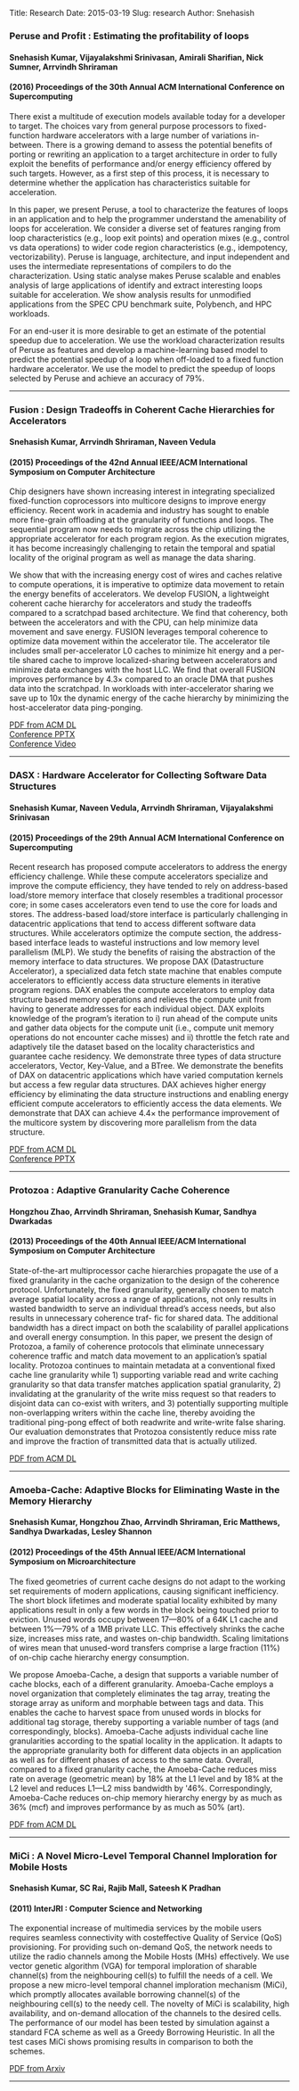 Title: Research 
Date: 2015-03-19
Slug: research 
Author: Snehasish


### Peruse and Profit : Estimating the profitability of loops 
#### Snehasish Kumar, Vijayalakshmi Srinivasan, Amirali Sharifian, Nick Sumner, Arrvindh Shriraman
#### (2016) Proceedings of the 30th Annual ACM International Conference on Supercomputing  

There exist a multitude of execution models available today for a developer to target. The choices vary from general purpose processors to fixed-function hardware accelerators with a large number of variations in-between. There is a growing demand to assess the potential benefits of porting or rewriting an application to a target architecture in order to  fully exploit the benefits of performance and/or energy efficiency offered by such targets. However, as a first step of this process, it is necessary to determine whether the application has characteristics suitable for acceleration.

In this paper, we present Peruse, a tool to characterize the features of loops in an application and to help the programmer understand the amenability of loops for acceleration. We consider a diverse set of features ranging from loop characteristics (e.g., loop exit points) and operation mixes (e.g., control vs data operations) to wider code region characteristics (e.g., idempotency, vectorizability). Peruse is language, architecture, and input independent and uses the intermediate representations of compilers to do the characterization. Using static analyse makes Peruse scalable and enables analysis of large applications of identify and extract interesting loops suitable for acceleration. We show analysis results for unmodified applications from the SPEC CPU benchmark suite, Polybench, and HPC workloads.

For an end-user it is more desirable to get an estimate of the potential speedup due to acceleration. We use the workload characterization results of Peruse as features and develop a machine-learning based model to predict the potential speedup of a loop when off-loaded to a fixed function hardware accelerator. We use the model to predict the speedup of loops selected by Peruse and achieve an accuracy of 79%.

---

### Fusion : Design Tradeoffs in Coherent Cache Hierarchies for Accelerators 
#### Snehasish Kumar, Arrvindh Shriraman, Naveen Vedula
#### (2015) Proceedings of the 42nd Annual IEEE/ACM International Symposium on Computer Architecture 

Chip designers have shown increasing interest in integrating specialized fixed-function coprocessors into multicore designs to improve energy efficiency. Recent work in academia and industry has sought to enable more fine-grain offloading at the granularity of functions and loops. The sequential program now needs to migrate across the chip utilizing the appropriate accelerator for each program region. As the execution migrates, it has become increasingly challenging to retain the temporal and spatial locality of the original program as well as manage the data sharing.

We show that with the increasing energy cost of wires and caches relative to compute operations, it is imperative to optimize data movement to retain the energy benefits of accelerators. We develop FUSION, a lightweight coherent cache hierarchy for accelerators and study the tradeoffs compared to a scratchpad based architecture. We find that coherency, both between the accelerators and with the CPU, can help minimize data movement and save energy. FUSION leverages temporal coherence to optimize data movement within the accelerator tile. The accelerator tile includes small per-accelerator L0 caches to minimize hit energy and a per-tile shared cache to improve localized-sharing between accelerators and minimize data exchanges with the host LLC. We find that overall FUSION improves performance by 4.3× compared to an oracle DMA that pushes data into the scratchpad. In workloads with inter-accelerator sharing we save up to 10x the dynamic energy of the cache hierarchy by minimizing the host-accelerator data ping-ponging.

[PDF from ACM DL](http://dl.acm.org/citation.cfm?id=2750421)  
[Conference PPTX]({filename}/docs/ISCA15_Kumar_Fusion.pptx)  
[Conference Video](https://youtu.be/TIUQ2FlDVPQ)  

---

### DASX : Hardware Accelerator for Collecting Software Data Structures 
#### Snehasish Kumar, Naveen Vedula, Arrvindh Shriraman, Vijayalakshmi Srinivasan
#### (2015) Proceedings of the 29th Annual ACM International Conference on Supercomputing

Recent research has proposed compute accelerators to
address the energy efficiency challenge. While these compute accelerators
specialize and improve the compute efficiency, they have
tended to rely on address-based load/store memory interface that closely
resembles a traditional processor core; in some cases accelerators
even tend to use the core for loads and stores. The address-based
load/store interface is particularly challenging in datacentric applications
that tend to access different software data structures. While
accelerators optimize the compute section, the address-based interface
leads to wasteful instructions and low memory level parallelism
(MLP). We study the benefits of raising the abstraction of the memory
interface to data structures.
We propose DAX (Datastructure Accelerator), a specialized data
fetch state machine that enables compute accelerators to efficiently
access data structure elements in iterative program regions. DAX enables
the compute accelerators to employ data structure based memory
operations and relieves the compute unit from having to generate
addresses for each individual object. DAX exploits knowledge of the
program’s iteration to i) run ahead of the compute units and gather
data objects for the compute unit (i.e., compute unit memory operations
do not encounter cache misses) and ii) throttle the fetch rate
and adaptively tile the dataset based on the locality characteristics
and guarantee cache residency. We demonstrate three types of data
structure accelerators, Vector, Key-Value, and a BTree. We demonstrate
the benefits of DAX on datacentric applications which have
varied computation kernels but access a few regular data structures.
DAX achieves higher energy efficiency by eliminating the data structure
instructions and enabling energy efficient compute accelerators
to efficiently access the data elements. We demonstrate that DAX can
achieve 4.4× the performance improvement of the multicore system
by discovering more parallelism from the data structure.

[PDF from ACM DL](http://dl.acm.org/citation.cfm?id=2751231)  
[Conference PPTX]({filename}/docs/ICS15_Kumar_DASX.pptx)  

---

### Protozoa : Adaptive Granularity Cache Coherence 
#### Hongzhou Zhao, Arrvindh Shriraman, Snehasish Kumar, Sandhya Dwarkadas
#### (2013) Proceedings of the 40th Annual IEEE/ACM International Symposium on Computer Architecture 

State-of-the-art multiprocessor cache hierarchies propagate the use
of a fixed granularity in the cache organization to the design of the
coherence protocol. Unfortunately, the fixed granularity, generally
chosen to match average spatial locality across a range of applications,
not only results in wasted bandwidth to serve an individual
thread’s access needs, but also results in unnecessary coherence traf-
fic for shared data. The additional bandwidth has a direct impact on
both the scalability of parallel applications and overall energy consumption.
In this paper, we present the design of Protozoa, a family of coherence
protocols that eliminate unnecessary coherence traffic and
match data movement to an application’s spatial locality. Protozoa
continues to maintain metadata at a conventional fixed cache
line granularity while 1) supporting variable read and write caching
granularity so that data transfer matches application spatial granularity,
2) invalidating at the granularity of the write miss request so
that readers to disjoint data can co-exist with writers, and 3) potentially
supporting multiple non-overlapping writers within the cache
line, thereby avoiding the traditional ping-pong effect of both readwrite
and write-write false sharing. Our evaluation demonstrates that
Protozoa consistently reduce miss rate and improve the fraction of
transmitted data that is actually utilized.

[PDF from ACM DL](http://dl.acm.org/citation.cfm?id=2485969)  

---

### Amoeba-Cache: Adaptive Blocks for Eliminating Waste in the Memory Hierarchy
#### Snehasish Kumar, Hongzhou Zhao, Arrvindh Shriraman, Eric Matthews, Sandhya Dwarkadas, Lesley Shannon
#### (2012) Proceedings of the 45th Annual IEEE/ACM International Symposium on Microarchitecture 

The fixed geometries of current cache designs do not adapt to the
working set requirements of modern applications, causing significant
inefficiency. The short block lifetimes and moderate spatial locality
exhibited by many applications result in only a few words in the
block being touched prior to eviction. Unused words occupy between
17—80% of a 64K L1 cache and between 1%—79% of a 1MB private
LLC. This effectively shrinks the cache size, increases miss rate, and
wastes on-chip bandwidth. Scaling limitations of wires mean that
unused-word transfers comprise a large fraction (11%) of on-chip
cache hierarchy energy consumption.

We propose Amoeba-Cache, a design that supports a variable number
of cache blocks, each of a different granularity. Amoeba-Cache
employs a novel organization that completely eliminates the tag array,
treating the storage array as uniform and morphable between tags
and data. This enables the cache to harvest space from unused words
in blocks for additional tag storage, thereby supporting a variable
number of tags (and correspondingly, blocks). Amoeba-Cache adjusts
individual cache line granularities according to the spatial locality
in the application. It adapts to the appropriate granularity both for
different data objects in an application as well as for different phases
of access to the same data. Overall, compared to a fixed granularity
cache, the Amoeba-Cache reduces miss rate on average (geometric
mean) by 18% at the L1 level and by 18% at the L2 level and reduces
L1—L2 miss bandwidth by '46%. Correspondingly, Amoeba-Cache
reduces on-chip memory hierarchy energy by as much as 36% (mcf)
and improves performance by as much as 50% (art).

[PDF from ACM DL](http://dl.acm.org/citation.cfm?id=2457513)  

---

### MiCi : A Novel Micro-Level Temporal Channel Imploration for Mobile Hosts 
#### Snehasish Kumar, SC Rai, Rajib Mall, Sateesh K Pradhan 
#### (2011) InterJRI : Computer Science and Networking

The exponential increase of multimedia services by the mobile users requires seamless connectivity with costeffective
Quality of Service (QoS) provisioning. For providing such on-demand QoS, the network needs to utilize the radio
channels among the Mobile Hosts (MHs) effectively. We use vector genetic algorithm (VGA) for temporal imploration of
sharable channel(s) from the neighbouring cell(s) to fulfill the needs of a cell. We propose a new micro-level temporal
channel imploration mechanism (MiCi), which promptly allocates available borrowing channel(s) of the neighbouring cell(s)
to the needy cell. The novelty of MiCi is scalability, high availability, and on-demand allocation of the channels to the
desired cells. The performance of our model has been tested by simulation against a standard FCA scheme as well as a
Greedy Borrowing Heuristic. In all the test cases MiCi shows promising results in comparison to both the schemes.

[PDF from Arxiv](http://arxiv.org/ftp/arxiv/papers/1104/1104.4204.pdf)  

---

